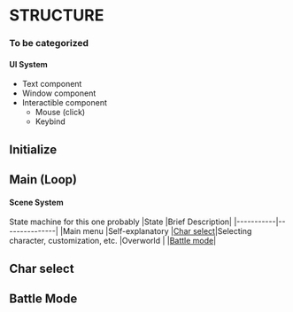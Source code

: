 # STRUCTURE

### To be categorized
#### UI System
- Text component
- Window component
- Interactible component
  - Mouse (click)
  - Keybind

## Initialize


## Main (Loop)
#### Scene System
State machine for this one probably
|State      |Brief Description|
|-----------|---------------|
|Main menu  |Self-explanatory
|[Char select](#char-select)|Selecting character, customization, etc.
|Overworld  |
|[Battle mode](#battle-mode)|
## Char select

## Battle Mode